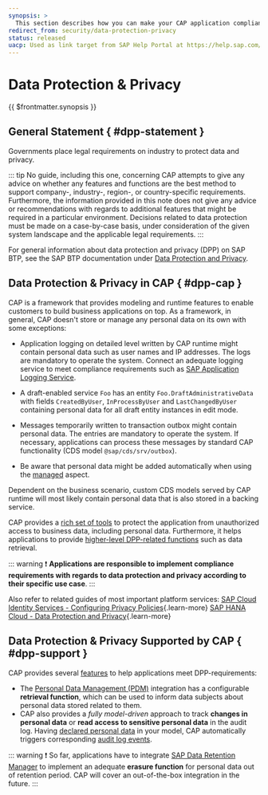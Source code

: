 ```yaml
---
synopsis: >
  This section describes how you can make your CAP application compliant with data protection and privacy requirements.
redirect_from: security/data-protection-privacy
status: released
uacp: Used as link target from SAP Help Portal at https://help.sap.com/products/BTP/65de2977205c403bbc107264b8eccf4b/9186ed9ab00842e1a31309ff1be38792.html
---
```


# Data Protection & Privacy

{{ $frontmatter.synopsis }}

## General Statement { #dpp-statement }

Governments place legal requirements on industry to protect data and privacy.

::: tip
No guide, including this one, concerning CAP attempts to give any advice on whether any features and functions are the best method to support company-, industry-, region-, or country-specific requirements. Furthermore, the information provided in this note does not give any advice or recommendations with regards to additional features that might be required in a particular environment. Decisions related to data protection must be made on a case-by-case basis, under consideration of the given system landscape and the applicable legal requirements.
:::

For general information about data protection and privacy (DPP) on SAP BTP, see the SAP BTP documentation under [Data Protection and Privacy](https://help.sap.com/docs/btp/sap-business-technology-platform/data-protection-and-privacy).


## Data Protection & Privacy in CAP { #dpp-cap }

CAP is a framework that provides modeling and runtime features to enable customers to build business applications on top.
As a framework, in general, CAP doesn't store or manage any personal data on its own with some exceptions:

- Application logging on detailed level written by CAP runtime might contain personal data such as user names and IP addresses. The logs are mandatory to operate the system.
Connect an adequate logging service to meet compliance requirements such as [SAP Application Logging Service](https://help.sap.com/docs/application-logging-service/sap-application-logging-service/sap-application-logging-service-for-cloud-foundry-environment).

- A draft-enabled service `Foo` has an entity `Foo.DraftAdministrativeData` with fields `CreatedByUser`, `InProcessByUser` and `LastChangedByUser` containing personal data for all draft entity instances in edit mode.

- Messages temporarily written to transaction outbox might contain personal data. The entries are mandatory to operate the system.
If necessary, applications can process these messages by standard CAP functionality (CDS model `@sap/cds/srv/outbox`).

- Be aware that personal data might be added automatically when using the [managed](../providing-services#managed-data) aspect.

Dependent on the business scenario, custom CDS models served by CAP runtime will most likely contain personal data that is also stored in a backing service.

CAP provides a [rich set of tools](aspects) to protect the application from unauthorized access to business data, including personal data.
Furthermore, it helps applications to provide [higher-level DPP-related functions](#dpp-support) such as data retrieval.

::: warning
❗ **Applications are responsible to implement compliance requirements with regards to data protection and privacy according to their specific use case**.
:::

Also refer to related guides of most important platform services:
[SAP Cloud Identity Services - Configuring Privacy Policies](https://help.sap.com/docs/IDENTITY_AUTHENTICATION/6d6d63354d1242d185ab4830fc04feb1/ed48466d770f4519aa23bba754851fbd.html){.learn-more}
[SAP HANA Cloud - Data Protection and Privacy](https://help.sap.com/docs/HANA_CLOUD_DATABASE/c82f8d6a84c147f8b78bf6416dae7290/ad9588189e844092910103f2f7b1c968.html){.learn-more}


## Data Protection & Privacy Supported by CAP { #dpp-support }
<!-- TODO: Duplicate attribute error with: #SEC-255 #SEC-265 #SEC-254 -->

CAP provides several [features](../data-privacy/) to help applications meet DPP-requirements:

- The [Personal Data Management (PDM)](../data-privacy/pdm) integration has a configurable **retrieval function**, which can be used to inform data subjects about personal data stored related to them.
- CAP also provides a *fully model-driven* approach to track **changes in personal data** or **read access to sensitive personal data** in the audit log.
Having [declared personal data](../data-privacy/annotations) in your model, CAP automatically triggers corresponding [audit log events](../data-privacy/audit-logging).

::: warning
❗ So far, applications have to integrate [SAP Data Retention Manager](https://help.sap.com/docs/DATA_RETENTION_MANAGER) to implement an adequate **erasure function** for personal data out of retention period.
CAP will cover an out-of-the-box integration in the future.
:::
